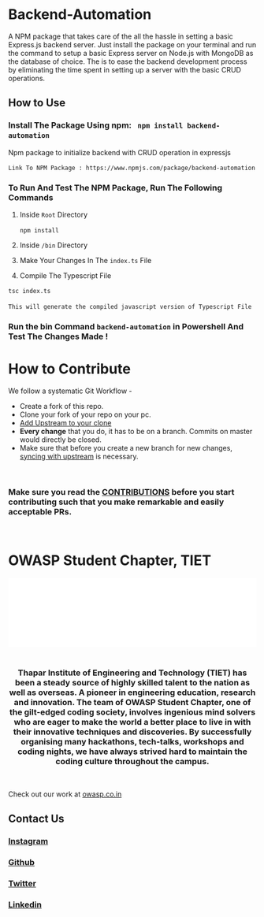 # Backend-Automation
A NPM package that takes care of the all the hassle in setting a basic Express.js backend server. Just install the package on your terminal and run the command to setup a basic Express server on Node.js with MongoDB as the database of choice. The is to ease the backend development process by eliminating the time spent in setting up a server with the basic CRUD operations. 

## How to Use <br>

<h3> 

Install The Package Using npm: ``` npm install backend-automation``` 
</h3>

Npm package to initialize backend with CRUD operation in expressjs

```
Link To NPM Package : https://www.npmjs.com/package/backend-automation

```

<h3>To Run And Test The NPM Package, Run The Following Commands</h3>


1. Inside ```Root``` Directory

    ```npm install```

2. Inside ```/bin``` Directory

3. Make Your Changes In The ```index.ts``` File

4. Compile The Typescript File

```
tsc index.ts

This will generate the compiled javascript version of Typescript File
```

<h3>

 Run the bin Command ```backend-automation``` in Powershell And Test The Changes Made !</h3>

# How to Contribute

We follow a systematic Git Workflow -

- Create a fork of this repo.
- Clone your fork of your repo on your pc.
- [Add Upstream to your clone](https://help.github.com/en/github/collaborating-with-issues-and-pull-requests/configuring-a-remote-for-a-fork)
- **Every change** that you do, it has to be on a branch. Commits on master would directly be closed.
- Make sure that before you create a new branch for new changes, [syncing with upstream](https://help.github.com/en/github/collaborating-with-issues-and-pull-requests/syncing-a-fork) is necessary.
<br>

<h3 color="grey"> 

Make sure you read the [CONTRIBUTIONS](./CONTRIBUTIONS.md) before you start contributing such that you make remarkable and easily acceptable PRs.</h3>
<br>

# OWASP Student Chapter, TIET

![logo-owasp.png](assets/logo-owasp.png) <br><br>

<h3 align="center">Thapar Institute of Engineering and Technology (TIET) has been a steady source of highly skilled talent to the nation as well as overseas. A pioneer in engineering education, research and innovation. The team of OWASP Student Chapter, one of the gilt-edged coding society, involves ingenious mind solvers who are eager to make the world a better place to live in with their innovative techniques and discoveries. By successfully organising many hackathons, tech-talks, workshops and coding nights, we have always strived hard to maintain the coding culture throughout the campus.</h3><br>

<p align="center">

Check out our work at [owasp.co.in](http://owasp.co.in) </p>

## Contact Us
<p style="text-align: center;">

<h3>

[Instagram](https://www.instagram.com/owasp_tiet/)
</h3>

<h3>

[Github](https://github.com/OWASP-STUDENT-CHAPTER)
</h3>

<h3>

[Twitter](https://twitter.com/Owasp_tiet)
</h3>

<h3>

[Linkedin](https://www.linkedin.com/company/owasp-tiet/)
</h3>
</p>



